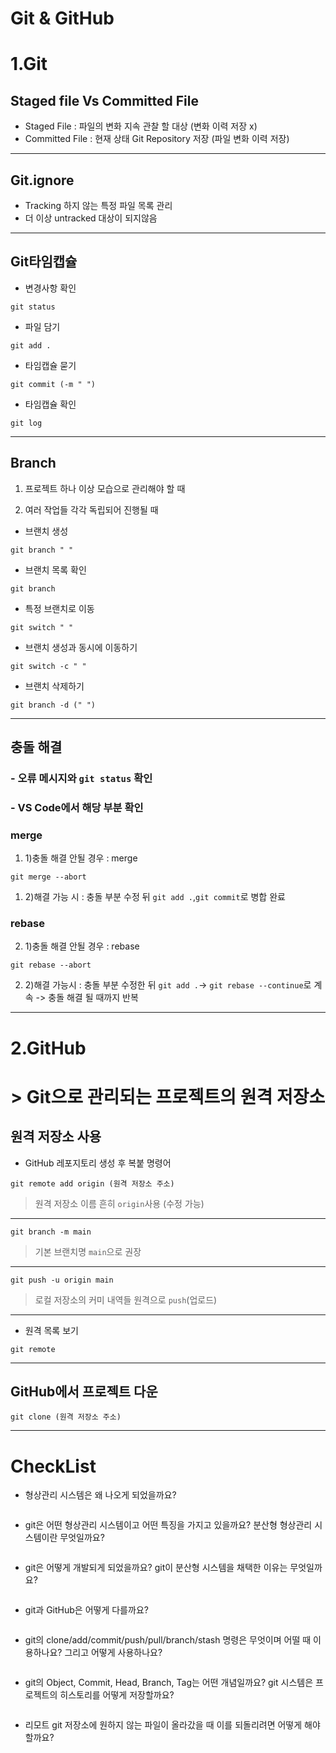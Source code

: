 # Git & GitHub
# 1.Git
## Staged file Vs Committed File
- Staged File : 파일의 변화 지속 관찰 할 대상 (변화 이력 저장 x)
- Committed File : 현재 상태 Git Repository 저장 (파일 변화 이력 저장) 
---
## Git.ignore 
- Tracking 하지 않는 특정 파일 목록 관리
- 더 이상 untracked 대상이 되지않음
---
## Git타임캡슐
- 변경사항 확인
```
git status
```
- 파일 담기
```
git add .
```
- 타임캡슐 묻기
```
git commit (-m " ")
```
- 타임캡슐 확인
```
git log
```
---
## Branch
 
 1. 프로젝트 하나 이상 모습으로 관리해야 할 때
 
 2. 여러 작업들 각각 독립되어 진행될 때
 
 - 브랜치 생성
 ```
 git branch " "
 ```
- 브랜치 목록 확인
```
git branch
```
- 특정 브랜치로 이동
```
git switch " "
```
- 브랜치 생성과 동시에 이동하기
```
git switch -c " "
```
- 브랜치 삭제하기
```
git branch -d (" ")
```
---
## 충돌 해결
### -  오류 메시지와 `git status` 확인
### - VS Code에서 해당 부분 확인
### merge
1. 1)충돌 해결 안될 경우 : merge
```
git merge --abort
```
1. 2)해결 가능 시 :
 충돌 부분 수정 뒤 `git add .`,`git commit`로 병합 완료
### rebase
2. 1)충돌 해결 안될 경우 : rebase
```
git rebase --abort
```
2. 2)해결 가능시 :
 충돌 부분 수정한 뒤 `git add .`->
 `git rebase --continue`로 계속 -> 충돌 해결 될 때까지 반복
---
# 
# 2.GitHub 
# > Git으로 관리되는 프로젝트의 **원격 저장소**
## 원격 저장소 사용
- GitHub 레포지토리 생성 후 복붙 명령어
```
git remote add origin (원격 저장소 주소)
```
> 원격 저장소 이름 흔히 `origin`사용 (수정 가능)
---
```
git branch -m main
```
> 기본 브랜치명 `main`으로 권장
---
```
git push -u origin main
```
> 로컬 저장소의 커미 내역들 원격으로 `push`(업로드)
---
- 원격 목록 보기
```
git remote
```
---
## GitHub에서 프로젝트 다운
```
git clone (원격 저장소 주소)
```
---

# CheckList
- 형상관리 시스템은 왜 나오게 되었을까요?
```
```
* git은 어떤 형상관리 시스템이고 어떤 특징을 가지고 있을까요? 분산형 형상관리 시스템이란 무엇일까요?
```
```
* git은 어떻게 개발되게 되었을까요? git이 분산형 시스템을 채택한 이유는 무엇일까요?
```
```
* git과 GitHub은 어떻게 다를까요?
```
```
* git의 clone/add/commit/push/pull/branch/stash 명령은 무엇이며 어떨 때 이용하나요? 그리고 어떻게 사용하나요?
```
```
* git의 Object, Commit, Head, Branch, Tag는 어떤 개념일까요? git 시스템은 프로젝트의 히스토리를 어떻게 저장할까요?
```
```
* 리모트 git 저장소에 원하지 않는 파일이 올라갔을 때 이를 되돌리려면 어떻게 해야 할까요?
```
```
